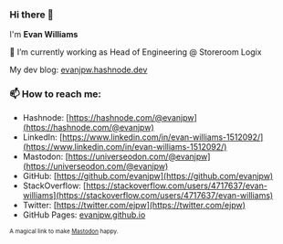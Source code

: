 ### Hi there 👋

I'm **Evan Williams**

🔭 I’m currently working as Head of Engineering @ Storeroom Logix

<!--
**evanjpw/evanjpw** is a ✨ _special_ ✨ repository because its `README.md` (this file) appears on your GitHub profile.

Here are some ideas to get you started:

- 🌱 I’m currently learning ...
- 👯 I’m looking to collaborate on ...
- 🤔 I’m looking for help with ...
- 💬 Ask me about ...
- 📫 How to reach me: ...
- 😄 Pronouns: ...
- ⚡ Fun fact: ...
    About Me
Boston, US
Evan Williams's photo

Practiced engineer/architect/leader with a prolific career spanning decades.
Some Idiot Who Writes Programs
 <https://media.universeodon.com/accounts/avatars/109/367/294/561/612/787/original/b926436104d3afcd.jpg>
Kode <https://evanjpw.hashnode.dev/>
Read the blog <https://evanjpw.hashnode.dev/>

Wrote an article
A Career In Eight Bullets
<https://evanjpw.hashnode.dev/a-career-in-eight-bullets-ck6fhsukg014q3ns17021ihvm>

    My Tech Stack

C <https://hashnode.com/n/c>C++ <https://hashnode.com/n/cpp>Kotlin
<https://hashnode.com/n/kotlin>Java <https://hashnode.com/n/java>Python
<https://hashnode.com/n/python>Rust <https://hashnode.com/n/rust>Django
<https://hashnode.com/n/django>
-->

My dev blog: [evanjpw.hashnode.dev](https://evanjpw.hashnode.dev/)


### 📫 How to reach me:

* Hashnode: [https://hashnode.com/@evanjpw](https://hashnode.com/@evanjpw)
* LinkedIn: [https://www.linkedin.com/in/evan-williams-1512092/](https://www.linkedin.com/in/evan-williams-1512092/)
* Mastodon: [https://universeodon.com/@evanjpw](https://universeodon.com/@evanjpw)
* GitHub: [https://github.com/evanjpw](https://github.com/evanjpw)
* StackOverflow: [https://stackoverflow.com/users/4717637/evan-williams](https://stackoverflow.com/users/4717637/evan-williams)
* Twitter: [https://twitter.com/ejpw](https://twitter.com/ejpw)
* GitHub Pages: [evanjpw.github.io](https://evanjpw.github.io)

<font size="1">
A magical link to make <a rel="me" href="https://universeodon.com/@evanjpw">Mastodon</a> happy.
</font>
